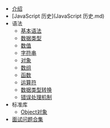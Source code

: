 * [介绍](README.md)
* [JavaScript 历史](JavaScript 历史.md)
* 语法
  * [基本语法](语法/基本语法.md)
  * [数据类型](语法/数据类型.md)
  * [数值](语法/数值.md)
  * [字符串](语法/字符串.md)
  * [对象](语法/对象.md)
  * [数组](语法/数组.md)
  * [函数](语法/函数.md)
  * [运算符](语法/运算符.md)
  * [数据类型转换](语法/数据类型转换.md)
  * [错误处理机制](语法/错误处理机制.md)
* 标准库
  * [Object对象](标准库/Object对象.md)
* [面试问题合集](面试问题合集.md)
